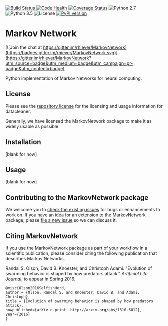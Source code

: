 [![Build Status](https://travis-ci.org/rhiever/MarkovNetwork.svg?branch=master)](https://travis-ci.org/rhiever/MarkovNetwork)
[![Code Health](https://landscape.io/github/rhiever/MarkovNetwork/master/landscape.svg?style=flat)](https://landscape.io/github/rhiever/MarkovNetwork/master)
[![Coverage Status](https://coveralls.io/repos/rhiever/MarkovNetwork/badge.svg?branch=master&service=github)](https://coveralls.io/github/rhiever/MarkovNetwork?branch=master)
![Python 2.7](https://img.shields.io/badge/python-2.7-blue.svg)
![Python 3.5](https://img.shields.io/badge/python-3.5-blue.svg)
![License](https://img.shields.io/badge/license-MIT%20License-blue.svg)
[![PyPI version](https://badge.fury.io/py/MarkovNetwork.svg)](https://badge.fury.io/py/MarkovNetwork)

# Markov Network

[![Join the chat at https://gitter.im/rhiever/MarkovNetwork](https://badges.gitter.im/rhiever/MarkovNetwork.svg)](https://gitter.im/rhiever/MarkovNetwork?utm_source=badge&utm_medium=badge&utm_campaign=pr-badge&utm_content=badge)

Python implementation of Markov Networks for neural computing.

## License

Please see the [repository license](https://github.com/rhiever/MarkovNetwork/blob/master/LICENSE) for the licensing and usage information for datacleaner.

Generally, we have licensed the MarkovNetwork package to make it as widely usable as possible.

## Installation

[blank for now]

## Usage

[blank for now]

## Contributing to the MarkovNetwork package

We welcome you to [check the existing issues](https://github.com/rhiever/MarkovNetwork/issues/) for bugs or enhancements to work on. If you have an idea for an extension to the MarkovNetwork package, please [file a new issue](https://github.com/rhiever/MarkovNetwork/issues/new) so we can discuss it.

## Citing MarkovNetwork

If you use the MarkovNetwork package as part of your workflow in a scientific publication, please consider citing the following publication that describes Markov Networks.

Randal S. Olson, David B. Knoester, and Christoph Adami. "Evolution of swarming behavior is shaped by how predators attack." *Artificial Life Journal*, to appear in Spring 2016.

```
@misc{Olson2016SelfishHerd,
author = {Olson, Randal S. and Knoester, David B. and Adami, Christoph},
title = {Evolution of swarming behavior is shaped by how predators attack},
howpublished={arXiv e-print. http://arxiv.org/abs/1310.6012},
year={2016}
}
```
